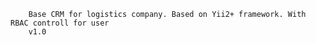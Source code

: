 
        Base CRM for logistics company. Based on Yii2+ framework. With RBAC controll for user
        v1.0
